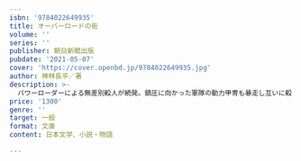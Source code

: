 ```yaml
---
isbn: '9784022649935'
title: オーバーロードの街
volume: ''
series: ''
publisher: 朝日新聞出版
pubdate: '2021-05-07'
cover: 'https://cover.openbd.jp/9784022649935.jpg'
author: 神林長平／著
description: >-
  パワーローダーによる無差別殺人が続発。鎮圧に向かった軍隊の動力甲冑も暴走し互いに殺し合いを始めた。ネット環境が破壊され、電子データも蒸発、金融システムも崩壊した。これは人類滅亡の予兆なのか？　コロナ禍時代に世に問う、大災厄SF巨編。
price: '1300'
genre: ''
target: 一般
format: 文庫
content: 日本文学、小説・物語

---
```


